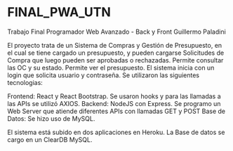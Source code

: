 # FINAL_PWA_UTN
Trabajo Final Programador Web Avanzado - Back y Front
Guillermo Paladini

El proyecto trata de un Sistema de Compras y Gestión de Presupuesto, en el cual se tiene cargado un presupuesto, y pueden cargarse Solicitudes de Compra que luego pueden ser aprobadas o rechazadas. Permite consultar las OC y su estado. Permite ver el presupuesto. El sistema inicia con un login que solicita usuario y contraseña. Se utilizaron las siguientes tecnologias:

Frontend: React y React Bootstrap. Se usaron hooks y para las llamadas a las APIs se utilizó AXIOS.
Backend: NodeJS con Express. Se programo un Web Server que atiende diferentes APIs con llamadas GET y POST
Base de Datos: Se hizo uso de MySQL.

El sistema está subido en dos aplicaciones en Heroku. La Base de datos se cargo en un ClearDB MySQL.

